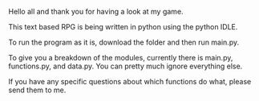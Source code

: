 Hello all and thank you for having a look at my game.

This text based RPG is being written in python using the python IDLE.

To run the program as it is, download the folder and then run main.py.

To give you a breakdown of the modules, currently there is main.py, functions.py, and data.py. You can pretty much ignore everything else.

If you have any specific questions about which functions do what, please send them to me.
